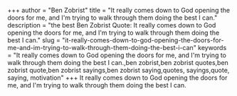 +++
author = "Ben Zobrist"
title = "It really comes down to God opening the doors for me, and I'm trying to walk through them doing the best I can."
description = "the best Ben Zobrist Quote: It really comes down to God opening the doors for me, and I'm trying to walk through them doing the best I can."
slug = "it-really-comes-down-to-god-opening-the-doors-for-me-and-im-trying-to-walk-through-them-doing-the-best-i-can"
keywords = "It really comes down to God opening the doors for me, and I'm trying to walk through them doing the best I can.,ben zobrist,ben zobrist quotes,ben zobrist quote,ben zobrist sayings,ben zobrist saying,quotes, sayings,quote, saying, motivation"
+++
It really comes down to God opening the doors for me, and I'm trying to walk through them doing the best I can.
